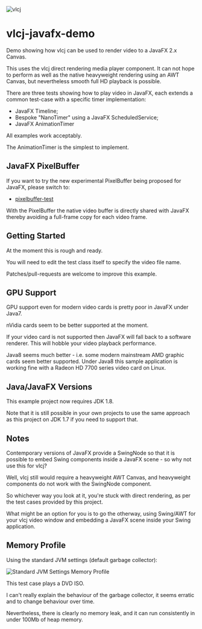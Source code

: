 ![vlcj](https://github.com/caprica/vlcj/raw/master/etc/vlcj-logo.png "vlcj")

vlcj-javafx-demo
================

Demo showing how vlcj can be used to render video to a JavaFX 2.x Canvas.

This uses the vlcj direct rendering media player component. It can not hope to perform as well as the native heavyweight rendering using an AWT Canvas, but nevertheless smooth full HD playback is possible.

There are three tests showing how to play video in JavaFX, each extends a common test-case with a specific timer implementation:

 - JavaFX Timeline;
 - Bespoke "NanoTimer" using a JavaFX ScheduledService;
 - JavaFX AnimationTimer 

All examples work acceptably.

The AnimationTimer is the simplest to implement.

JavaFX PixelBuffer
------------------

If you want to try the new experimental PixelBuffer being proposed for JavaFX, please switch to:

 * [pixelbuffer-test](https://github.com/caprica/vlcj-javafx/tree/pixelbuffer-test)

With the PixelBuffer the native video buffer is directly shared with JavaFX thereby avoiding a full-frame
copy for each video frame.

Getting Started
---------------

At the moment this is rough and ready.

You will need to edit the test class itself to specify the video file name.
 
Patches/pull-requests are welcome to improve this example.


GPU Support
-----------

GPU support even for modern video cards is pretty poor in JavaFX under Java7.

nVidia cards seem to be better supported at the moment.

If your video card is not supported then JavaFX will fall back to a software renderer. This will hobble your video playback performance.

Java8 seems much better - i.e. some modern mainstream AMD graphic cards seem better supported. Under Java8 this sample application is working fine with a Radeon HD 7700 series video card on Linux.

Java/JavaFX Versions
--------------------

This example project now requires JDK 1.8.

Note that it is still possible in your own projects to use the same approach as this project on JDK 1.7 if you need to support that.

Notes
-----

Contemporary versions of JavaFX provide a SwingNode so that it is possible to embed Swing components inside a JavaFX scene - so why not use this for vlcj?

Well, vlcj still would require a heavyweight AWT Canvas, and heavyweight components do not work with the SwingNode component.

So whichever way you look at it, you're stuck with direct rendering, as per the test cases provided by this project.

What might be an option for you is to go the otherway, using Swing/AWT for your vlcj video window and embedding a JavaFX scene inside your Swing application.

Memory Profile
--------------

Using the standard JVM settings (default garbage collector):

![Standard JVM Settings Memory Profile](https://github.com/caprica/vlcj-javafx/raw/master/doc/memory-profile-default-options.png "Standard Options Memory Profile")

This test case plays a DVD ISO.

I can't really explain the behaviour of the garbage collector, it seems erratic and to change behaviour over time.

Nevertheless, there is clearly no memory leak, and it can run consistently in under 100Mb of heap memory.
